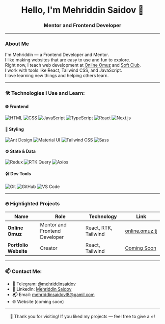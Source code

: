 <h1 align="center">Hello, I'm Mehriddin Saidov 👋</h1>
<h3 align="center">Mentor and Frontend Developer</h3>

---

### About Me

I'm Mehriddin — a Frontend Developer and Mentor.  
I like making websites that are easy to use and fun to explore.  
Right now, I teach web development at [Online Omuz](https://online.omuz.tj) and [Soft Club](https://www.softclub.tj).  
I work with tools like React, Tailwind CSS, and JavaScript.  
I love learning new things and helping others learn.

---

### 🛠️ Technologies I Use and Learn:

#### 🌐 Frontend
![HTML](https://img.shields.io/badge/-HTML5-E34F26?logo=html5&logoColor=fff)
![CSS](https://img.shields.io/badge/-CSS3-1572B6?logo=css3&logoColor=fff)
![JavaScript](https://img.shields.io/badge/-JavaScript-F7DF1E?logo=javascript&logoColor=000)
![TypeScript](https://img.shields.io/badge/-TypeScript-3178C6?logo=typescript&logoColor=fff)
![React](https://img.shields.io/badge/-React-20232A?logo=react)
![Next.js](https://img.shields.io/badge/-Next.js-000?logo=nextdotjs)

#### 🎨 Styling
![Ant Design](https://img.shields.io/badge/-Antd-0170FE?logo=ant-design&logoColor=white)
![Material UI](https://img.shields.io/badge/-MUI-007FFF?logo=mui&logoColor=white)
![Tailwind CSS](https://img.shields.io/badge/-Tailwind%20CSS-38B2AC?logo=tailwind-css&logoColor=fff)
![Sass](https://img.shields.io/badge/-Sass-CC6699?logo=sass&logoColor=fff)


#### ⚙️ State & Data
![Redux](https://img.shields.io/badge/-Redux-764ABC?logo=redux&logoColor=fff)
![RTK Query](https://img.shields.io/badge/-RTK--Query-593D88?logo=redux&logoColor=fff)
![Axios](https://img.shields.io/badge/-Axios-5A29E4?logo=axios&logoColor=fff)


#### 🛠 Dev Tools
![Git](https://img.shields.io/badge/-Git-F05032?logo=git&logoColor=fff)
![GitHub](https://img.shields.io/badge/-GitHub-181717?logo=github)
![VS Code](https://img.shields.io/badge/-VS%20Code-007ACC?logo=visual-studio-code)

---

### 🔥 Highlighted Projects

| Name | Role | Technology | Link |
|------|------|------------|------|
| **Online Omuz** | Mentor and Frontend Developer | React, RTK, Tailwind | [online.omuz.tj](https://online.omuz.tj) |
| **Portfolio Website** | Creator | React, Tailwind | [Coming Soon]() |

---

### 📫 Contact Me:

- 💬 Telegram: [@mehriddinsaidov](https://t.me/mehriddinsaidov)  
- 💼 LinkedIn: [Mehriddin Saidov](https://www.linkedin.com/in/mehriddinsaidov)  
- 📬 Email: mehriddinsaidovl8@gamil.com  
- 🌐 Website (coming soon)

---

<p align="center">🙏 Thank you for visiting! If you liked my projects — feel free to give a ⭐!</p>
